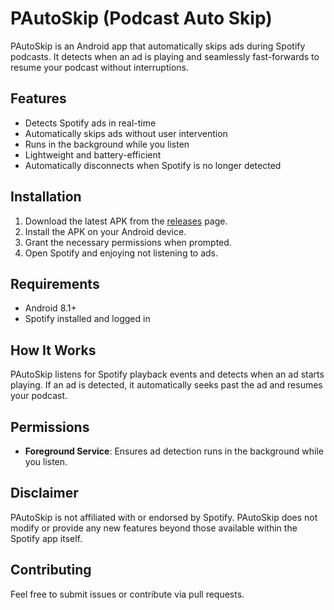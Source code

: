 # PAutoSkip (Podcast Auto Skip)

PAutoSkip is an Android app that automatically skips ads during Spotify podcasts. It detects when an ad is playing and seamlessly fast-forwards to resume your podcast without interruptions.

## Features

- Detects Spotify ads in real-time
- Automatically skips ads without user intervention
- Runs in the background while you listen
- Lightweight and battery-efficient
- Automatically disconnects when Spotify is no longer detected

## Installation

1. Download the latest APK from the [releases](#) page.
2. Install the APK on your Android device.
3. Grant the necessary permissions when prompted.
4. Open Spotify and enjoying not listening to ads.

## Requirements

- Android 8.1+
- Spotify installed and logged in

## How It Works

PAutoSkip listens for Spotify playback events and detects when an ad starts playing. If an ad is detected, it automatically seeks past the ad and resumes your podcast.

## Permissions

- **Foreground Service**: Ensures ad detection runs in the background while you listen.

## Disclaimer

PAutoSkip is not affiliated with or endorsed by Spotify. PAutoSkip does not modify or provide any new features beyond those available within the Spotify app itself.

## Contributing

Feel free to submit issues or contribute via pull requests.
